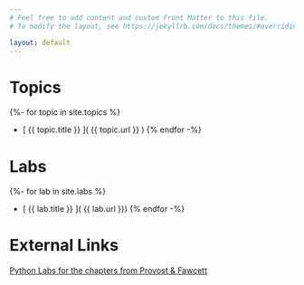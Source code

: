 ```yaml
---
# Feel free to add content and custom Front Matter to this file.
# To modify the layout, see https://jekyllrb.com/docs/themes/#overriding-theme-defaults

layout: default
---
```


# Topics

{%- for topic in site.topics %}
   * [ {{ topic.title }} ]( {{ topic.url }} )
{% endfor -%}


# Labs

{%- for lab in site.labs %}
   * [ {{ lab.title }} ]( {{ lab.url }})
{% endfor -%}


# External Links

[Python Labs for the chapters from Provost & Fawcett](https://github.com/ferlocar/spring_2019_data_mining)

